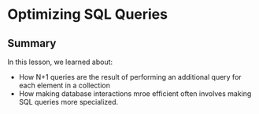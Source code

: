 # Optimizing SQL Queries
## Summary

In this lesson, we learned about:
* How N+1 queries are the result of performing an additional query for each element in a collection
* How making database interactions mroe efficient often involves making SQL queries more specialized.